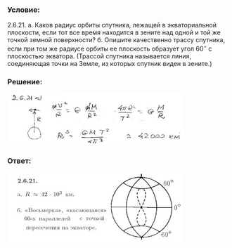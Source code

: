 ###  Условие: 

$2.6.21.$ а. Каков радиус орбиты спутника, лежащей в экваториальной плоскости, если тот все время находится в зените над одной и той же точкой земной поверхности? б. Опишите качественно трассу спутника, если при том же радиусе орбиты ее плоскость образует угол $60^{\circ}$ с плоскостью экватора. (Трассой спутника называется линия, соединяющая точки на Земле, из которых спутник виден в зените.) 

###  Решение: 

![|400x118, 67%](../../img/2.6.21/sol.jpg) 

###  Ответ: 

![|400x159, 67%](../../img/2.6.21/ans.jpg) 
